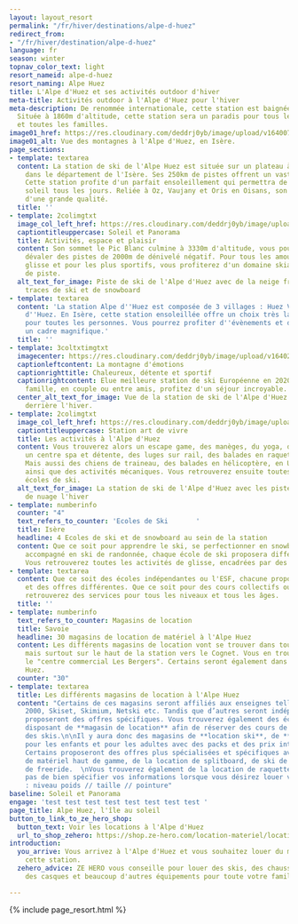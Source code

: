 ```yaml
---
layout: layout_resort
permalink: "/fr/hiver/destinations/alpe-d-huez"
redirect_from:
- "/fr/hiver/destination/alpe-d-huez"
language: fr
season: winter
topnav_color_text: light
resort_nameid: alpe-d-huez
resort_naming: Alpe Huez
title: L'Alpe d'Huez et ses activités outdoor d'hiver
meta-title: Activités outdoor à l'Alpe d'Huez pour l'hiver
meta-description: De renommée internationale, cette station est baignée par le soleil.
  Située à 1860m d'altitude, cette station sera un paradis pour tous les sportifs
  et toutes les familles.
image01_href: https://res.cloudinary.com/deddrj0yb/image/upload/v1640072447/website/resorts/alpe%20d%27huez/filip-bunkens-iQA5fUR3vHg-unsplash_zwsee6.jpg
image01_alt: Vue des montagnes à l'Alpe d'Huez, en Isère.
page_sections:
- template: textarea
  content: La station de ski de l'Alpe Huez est située sur un plateau à 1800m d'altitude
    dans le département de l'Isère. Ses 250km de pistes offrent un vaste domaine d'exception.
    Cette station profite d'un parfait ensoleillement qui permettra de profiter du
    soleil tous les jours. Reliée à Oz, Vaujany et Oris en Oisans, son domaine est
    d'une grande qualité.
  title: ''
- template: 2colimgtxt
  image_col_left_href: https://res.cloudinary.com/deddrj0yb/image/upload/v1640265906/website/resorts/alpe%20d%27huez/robin-goutard-hyRwAIek2Dg-unsplash_i2kkxh.jpg
  captiontitleuppercase: Soleil et Panorama
  title: Activités, espace et plaisir
  content: Son sommet le Pic Blanc culmine à 3330m d'altitude, vous pourrez alors
    dévaler des pistes de 2000m de dénivelé négatif. Pour tous les amoureux de la
    glisse et pour les plus sportifs, vous profiterez d'un domaine skiable de 260km
    de piste.
  alt_text_for_image: Piste de ski de l'Alpe d'Huez avec de la neige fraiche et des
    traces de ski et de snowboard
- template: textarea
  content: 'La station Alpe d''Huez est composée de 3 villages : Huez Village, Alpe
    d''Huez. En Isère, cette station ensoleillée offre un choix très large d''activités
    pour toutes les personnes. Vous pourrez profiter d''évènements et de détente dans
    un cadre magnifique.'
  title: ''
- template: 3coltxtimgtxt
  imagecenter: https://res.cloudinary.com/deddrj0yb/image/upload/v1640266010/website/resorts/alpe%20d%27huez/Alpes_dhuez_envzu0.jpg
  captionleftcontent: La montagne d'émotions
  captionrighttitle: Chaleureux, détente et sportif
  captionrightcontent: Elue meilleure station de ski Européenne en 2020, seul, en
    famille, en couple ou entre amis, profitez d'un séjour incroyable.
  center_alt_text_for_image: Vue de la station de ski de l'Alpe d'Huez avec les montagnes
    derrière l'hiver.
- template: 2colimgtxt
  image_col_left_href: https://res.cloudinary.com/deddrj0yb/image/upload/v1640266020/website/resorts/alpe%20d%27huez/jelrik-stevens-cocKZ3IgFhA-unsplash_dmg1mp.jpg
  captiontitleuppercase: Station art de vivre
  title: Les activités à l'Alpe d'Huez
  content: Vous trouverez alors un escape game, des manèges, du yoga, du ski jöering,
    un centre spa et détente, des luges sur rail, des balades en raquette, une patinoire.
    Mais aussi des chiens de traineau, des balades en hélicoptère, en ULM et en parapente
    ainsi que des activités mécaniques. Vous retrouverez ensuite toutes les différentes
    écoles de ski.
  alt_text_for_image: La station de ski de l'Alpe d'Huez avec les pistes et une mer
    de nuage l'hiver
- template: numberinfo
  counter: "4"
  text_refers_to_counter: 'Ecoles de Ski       '
  title: Isère
  headline: 4 Ecoles de ski et de snowboard au sein de la station
  content: Que ce soit pour apprendre le ski, se perfectionner en snowboard ou être
    accompagné en ski de randonnée, chaque école de ski proposera différentes offres.
    Vous retrouverez toutes les activités de glisse, encadrées par des moniteurs.
- template: textarea
  content: Que ce soit des écoles indépendantes ou l'ESF, chacune propose des services
    et des offres différentes. Que ce soit pour des cours collectifs ou privés, vous
    retrouverez des services pour tous les niveaux et tous les âges.
  title: ''
- template: numberinfo
  text_refers_to_counter: Magasins de location
  title: Savoie
  headline: 30 magasins de location de matériel à l'Alpe Huez
  content: Les différents magasins de location vont se trouver dans toutes la station
    mais surtout sur le haut de la station vers le Cognet. Vous en trouverez vers
    le "centre commercial Les Bergers". Certains seront également dans le village
    Huez.
  counter: "30"
- template: textarea
  title: Les différents magasins de location à l'Alpe Huez
  content: "Certains de ces magasins seront affiliés aux enseignes telles que Sport
    2000, Skiset, Skimium, Netski etc. Tandis que d’autres seront indépendants et
    proposeront des offres spécifiques. Vous trouverez également des écoles de ski
    disposant de **magasin de location** afin de réserver des cours de ski et de louer
    des skis.\n\nIl y aura donc des magasins de **location ski**, de **location snowboard**
    pour les enfants et pour les adultes avec des packs et des prix intéressants.
    Certains proposeront des offres plus spécialisées et spécifiques avec de la location
    de matériel haut de gamme, de la location de splitboard, de ski de randonnée et
    de freeride.  \nVous trouverez également de la location de raquette et de luge.\n\nN’oubliez
    pas de bien spécifier vos informations lorsque vous désirez louer votre matériel
    : niveau poids // taille // pointure"
baseline: Soleil et Panorama
engage: 'test test test test test test test test '
page_title: Alpe Huez, l'île au soleil
button_to_link_to_ze_hero_shop:
  button_text: Voir les locations à l'Alpe d'Huez
  url_to_shop_zehero: https://shop.ze-hero.com/location-materiel/location-ski/location-ski-enfant?station=alpes-dhuez&equipmentslug=%2Flocation-ski&rental_quality=0&oldslug=%2Flocation-ski&subslug=%2Flocation-ski-adulte&start-date=25%2F12%2F2021&number_rental_days=1
introduction:
  you_arrive: Vous arrivez à l'Alpe d'Huez et vous souhaitez louer du matériel dans
    cette station.
  zehero_advice: ZE HERO vous conseille pour louer des skis, des chaussures de ski,
    des casques et beaucoup d'autres équipements pour toute votre famille

---
```

{% include page_resort.html %}
